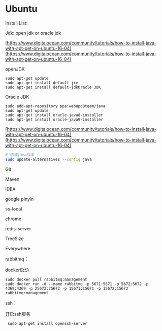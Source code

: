 # Ubuntu

Install List:

Jdk: open jdk or oracle jdk

[https://www.digitalocean.com/community/tutorials/how-to-install-java-with-apt-get-on-ubuntu-16-04](https://www.digitalocean.com/community/tutorials/how-to-install-java-with-apt-get-on-ubuntu-16-04)

openJDK

```text
sudo apt-get update
sudo apt-get install default-jre
sudo apt-get install default-jdkOracle JDK
```

Oracle JDK

```text
sudo add-apt-repository ppa:webupd8team/java
sudo apt-get update
sudo apt-get install oracle-java8-installer
sudo apt-get install oracle-java9-installer
```

[https://www.digitalocean.com/community/tutorials/how-to-install-java-with-apt-get-on-ubuntu-16-04](https://www.digitalocean.com/community/tutorials/how-to-install-java-with-apt-get-on-ubuntu-16-04)

```bash
# 选择java版本
sudo update-alternatives --config java
```

Git

Maven

IDEA

google pinyin

ss-local

chrome

redis-server

TreeSize

Everywhere



rabbitmq：

docker启动

```text
sudo docker pull rabbitmq:management
sudo docker run -d --name rabbitmq -p 5671:5671 -p 5672:5672 -p 4369:4369 -p 25672:25672 -p 15671:15671 -p 15672:15672 rabbitmq:management

```

ssh：

开启ssh服务

```text
 sudo apt-get install openssh-server
```

